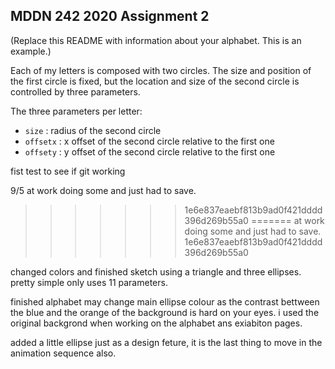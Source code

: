 ## MDDN 242 2020 Assignment 2

(Replace this README with information about your alphabet. This is an example.)

Each of my letters is composed with two circles. The size and position of the first circle is fixed, but the location and size of the second circle is controlled by three parameters.

The three parameters per letter:
  * `size` : radius of the second circle
  * `offsetx` : x offset of the second circle relative to the first one
  * `offsety` : y offset of the second circle relative to the first one

fist test to see if git working

9/5
at work doing some and just had to save.
>>>>>>> 1e6e837eaebf813b9ad0f421dddd396d269b55a0
=======
at work doing some and just had to save.
>>>>>>> 1e6e837eaebf813b9ad0f421dddd396d269b55a0

changed colors and finished sketch using a triangle and three ellipses. pretty simple only uses 11 parameters.

finished alphabet may change main ellipse colour as the contrast bettween the blue and the orange of the background is hard on your
eyes. i used the original backgrond when working on the alphabet ans exiabiton pages.

added a little ellipse just as a design feture, it is the last thing to move in the animation sequence also.